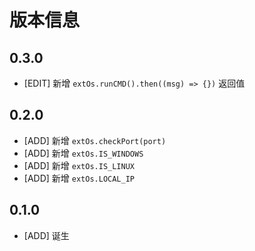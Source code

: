 # 版本信息
## 0.3.0
* [EDIT] 新增 `extOs.runCMD().then((msg) => {})` 返回值
## 0.2.0
* [ADD] 新增 `extOs.checkPort(port)`
* [ADD] 新增 `extOs.IS_WINDOWS`
* [ADD] 新增 `extOs.IS_LINUX`
* [ADD] 新增 `extOs.LOCAL_IP`

## 0.1.0
* [ADD] 诞生
